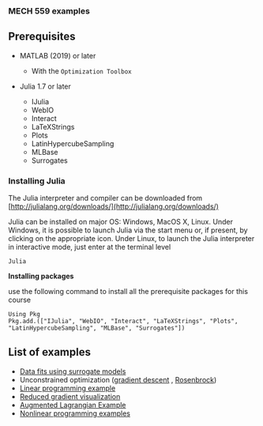 ### MECH 559 examples

## Prerequisites
- MATLAB (2019) or later
	- With the ``Optimization Toolbox``

- Julia 1.7 or later
	- IJulia
	- WebIO
	- Interact
	- LaTeXStrings
	- Plots
	- LatinHypercubeSampling
	- MLBase
	- Surrogates

### Installing Julia

The Julia interpreter and compiler can be downloaded from [http://julialang.org/downloads/](http://julialang.org/downloads/)  

Julia can be installed on major OS: Windows, MacOS X, Linux. Under Windows, it is possible to launch Julia via the start menu or, if present, by clicking on the appropriate icon. Under Linux, to launch the Julia interpreter in interactive mode, just enter at the terminal level

```
Julia
```

**Installing packages**

use the following command to install all the prerequisite packages for this course

```
Using Pkg
Pkg.add.(["IJulia", "WebIO", "Interact", "LaTeXStrings", "Plots", "LatinHypercubeSampling", "MLBase", "Surrogates"])
```

## List of examples
- [Data fits using surrogate models](./data_fits/) 
- Unconstrained optimization ([gradient descent](./Unc/) , [Rosenbrock](./Rosenbrock/))
- [Linear programming example](./LP/) 
- [Reduced gradient visualization](<./Reduced Gradient/>) 
- [Augmented Lagrangian Example](./AUgmentedLagrangianExample/) 
- [Nonlinear programming examples](./NLPexample/) 